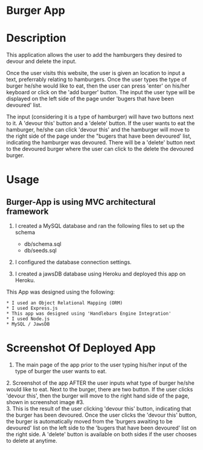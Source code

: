 # Burger App

# Description

This application allows the user to add the hamburgers they desired to devour and delete the input. 

Once the user visits this website, the user is given an location to input a text, preferrably relating to hamburgers. Once the user types the type of burger he/she would like to eat, then the user can press 'enter' on his/her keyboard or click on the 'add burger' button. The input the user type will be displayed on the left side of the page under 'bugers that have been devoured' list. 

The input (considering it is a type of hamburger) will have two buttons next to it. A 'devour this' button and a 'delete' button. If the user wants to eat the hamburger, he/she can click 'devour this' and the hamburger will move to the right side of the page under the "bugers that have been devoured' list, indicating the hamburger was devoured. There will be a 'delete' button next to the devoured burger where the user can click to the delete the devoured burger. 

# Usage

<h2>Burger-App is using MVC architectural framework</h2>

1. I created a MySQL database and ran the following files to set up the schema
    * db/schema.sql
    * db/seeds.sql

2. I configured the database connection settings.

3. I created a jawsDB database using Heroku and deployed this app on Heroku.


This App was designed using the following:

    * I used an Object Relational Mapping (ORM)
    * I used Express.js
    * This app was designed using 'Handlebars Engine Integration'
    * I used Node.js
    * MySQL / JawsDB

# Screenshot Of Deployed App

1. The main page of the app prior to the user typing his/her input of the type of burger the user wants to eat. 

<img src="assets/images/picture1.png" alt=""> 
<br>
2. Screenshot of the app AFTER the user inputs what type of burger he/she would like to eat. Next to the burger, there are two button. If the user clicks 'devour this', then the burger will move to the right hand side of the page, shown in screenshot image #3.

<img src="assets/images/picture2.png" alt=""> 
<br>
3. This is the result of the user clicking 'devour this' button, indicating that the burger has been devoured. Once the user clicks the 'devour this' button, the burger is automatically moved from the 'burgers awaiting to be devoured' list on the left side to the 'bugers that have been devoured' list on the right side. A 'delete' button is available on both sides if the user chooses to delete at anytime. 

<img src="assets/images/picture3.png" alt=""> 

